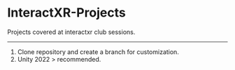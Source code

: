# InteractXR-Projects
 Projects covered at interactxr club sessions. 

 ---
 1. Clone repository and create a branch for customization.
 2. Unity 2022 > recommended.
